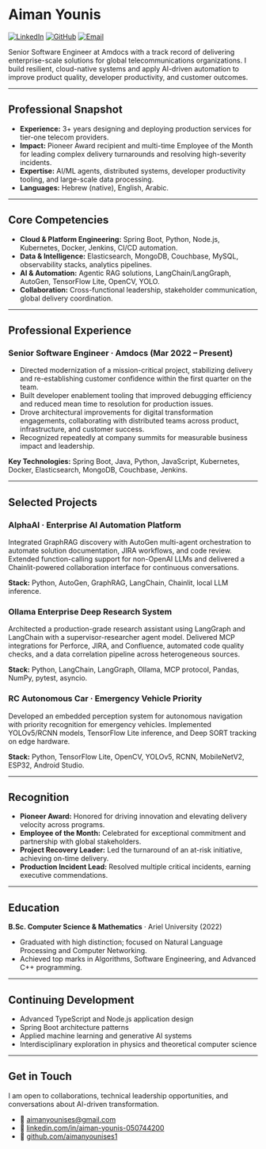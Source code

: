 # Aiman Younis

[![LinkedIn](https://img.shields.io/badge/LinkedIn-0077B5?style=flat-square&logo=linkedin&logoColor=white)](https://www.linkedin.com/in/aiman-younis-050744200/)
[![GitHub](https://img.shields.io/badge/GitHub-181717?style=flat-square&logo=github&logoColor=white)](https://github.com/aimanyounises1)
[![Email](https://img.shields.io/badge/Email-D14836?style=flat-square&logo=gmail&logoColor=white)](mailto:aimanyounises@gmail.com)

Senior Software Engineer at Amdocs with a track record of delivering enterprise-scale solutions for global telecommunications organizations. I build resilient, cloud-native systems and apply AI-driven automation to improve product quality, developer productivity, and customer outcomes.

---

## Professional Snapshot
- **Experience:** 3+ years designing and deploying production services for tier-one telecom providers.
- **Impact:** Pioneer Award recipient and multi-time Employee of the Month for leading complex delivery turnarounds and resolving high-severity incidents.
- **Expertise:** AI/ML agents, distributed systems, developer productivity tooling, and large-scale data processing.
- **Languages:** Hebrew (native), English, Arabic.

---

## Core Competencies
- **Cloud & Platform Engineering:** Spring Boot, Python, Node.js, Kubernetes, Docker, Jenkins, CI/CD automation.
- **Data & Intelligence:** Elasticsearch, MongoDB, Couchbase, MySQL, observability stacks, analytics pipelines.
- **AI & Automation:** Agentic RAG solutions, LangChain/LangGraph, AutoGen, TensorFlow Lite, OpenCV, YOLO.
- **Collaboration:** Cross-functional leadership, stakeholder communication, global delivery coordination.

---

## Professional Experience
### Senior Software Engineer · Amdocs (Mar 2022 – Present)
- Directed modernization of a mission-critical project, stabilizing delivery and re-establishing customer confidence within the first quarter on the team.
- Built developer enablement tooling that improved debugging efficiency and reduced mean time to resolution for production issues.
- Drove architectural improvements for digital transformation engagements, collaborating with distributed teams across product, infrastructure, and customer success.
- Recognized repeatedly at company summits for measurable business impact and leadership.

**Key Technologies:** Spring Boot, Java, Python, JavaScript, Kubernetes, Docker, Elasticsearch, MongoDB, Couchbase, Jenkins.

---

## Selected Projects
### AlphaAI · Enterprise AI Automation Platform
Integrated GraphRAG discovery with AutoGen multi-agent orchestration to automate solution documentation, JIRA workflows, and code review. Extended function-calling support for non-OpenAI LLMs and delivered a Chainlit-powered collaboration interface for continuous conversations.

**Stack:** Python, AutoGen, GraphRAG, LangChain, Chainlit, local LLM inference.

### Ollama Enterprise Deep Research System
Architected a production-grade research assistant using LangGraph and LangChain with a supervisor-researcher agent model. Delivered MCP integrations for Perforce, JIRA, and Confluence, automated code quality checks, and a data correlation pipeline across heterogeneous sources.

**Stack:** Python, LangChain, LangGraph, Ollama, MCP protocol, Pandas, NumPy, pytest, asyncio.

### RC Autonomous Car · Emergency Vehicle Priority
Developed an embedded perception system for autonomous navigation with priority recognition for emergency vehicles. Implemented YOLOv5/RCNN models, TensorFlow Lite inference, and Deep SORT tracking on edge hardware.

**Stack:** Python, TensorFlow Lite, OpenCV, YOLOv5, RCNN, MobileNetV2, ESP32, Android Studio.

---

## Recognition
- **Pioneer Award:** Honored for driving innovation and elevating delivery velocity across programs.
- **Employee of the Month:** Celebrated for exceptional commitment and partnership with global stakeholders.
- **Project Recovery Leader:** Led the turnaround of an at-risk initiative, achieving on-time delivery.
- **Production Incident Lead:** Resolved multiple critical incidents, earning executive commendations.

---

## Education
**B.Sc. Computer Science & Mathematics** · Ariel University (2022)
- Graduated with high distinction; focused on Natural Language Processing and Computer Networking.
- Achieved top marks in Algorithms, Software Engineering, and Advanced C++ programming.

---

## Continuing Development
- Advanced TypeScript and Node.js application design
- Spring Boot architecture patterns
- Applied machine learning and generative AI systems
- Interdisciplinary exploration in physics and theoretical computer science

---

## Get in Touch
I am open to collaborations, technical leadership opportunities, and conversations about AI-driven transformation.

- 📧 [aimanyounises@gmail.com](mailto:aimanyounises@gmail.com)
- 💼 [linkedin.com/in/aiman-younis-050744200](https://www.linkedin.com/in/aiman-younis-050744200/)
- 🐙 [github.com/aimanyounises1](https://github.com/aimanyounises1)
